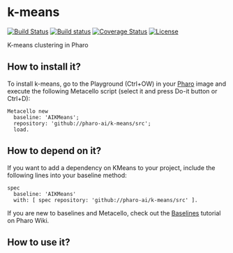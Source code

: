 # k-means

[![Build Status](https://travis-ci.org/pharo-ai/KMeans.svg?branch=master)](https://travis-ci.org/pharo-ai/KMeans)
[![Build status](https://ci.appveyor.com/api/projects/status/4ml4ge67idyjfhqv?svg=true)](https://ci.appveyor.com/project/olekscode/kmeans)
[![Coverage Status](https://coveralls.io/repos/github/pharo-ai/KMeans/badge.svg?branch=master)](https://coveralls.io/github/pharo-ai/KMeans?branch=master)
[![License](https://img.shields.io/badge/license-MIT-blue.svg)](https://raw.githubusercontent.com/pharo-ai/KMeans/master/LICENSE)

K-means clustering in Pharo

## How to install it?

To install k-means, go to the Playground (Ctrl+OW) in your [Pharo](https://pharo.org/) image and execute the following Metacello script (select it and press Do-it button or Ctrl+D):

```Smalltalk
Metacello new
  baseline: 'AIKMeans';
  repository: 'github://pharo-ai/k-means/src';
  load.
```

## How to depend on it?

If you want to add a dependency on KMeans to your project, include the following lines into your baseline method:

```Smalltalk
spec
  baseline: 'AIKMeans'
  with: [ spec repository: 'github://pharo-ai/k-means/src' ].
```

If you are new to baselines and Metacello, check out the [Baselines](https://github.com/pharo-open-documentation/pharo-wiki/blob/master/General/Baselines.md) tutorial on Pharo Wiki.

## How to use it?
